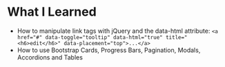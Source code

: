 # What I Learned

- How to manipulate link tags with jQuery and the data-html attribute: `<a href="#" data-toggle="tooltip" data-html="true" title="<h6>edit</h6>" data-placement="top">...</a>`
- How to use Bootstrap Cards, Progress Bars, Pagination, Modals, Accordions and Tables